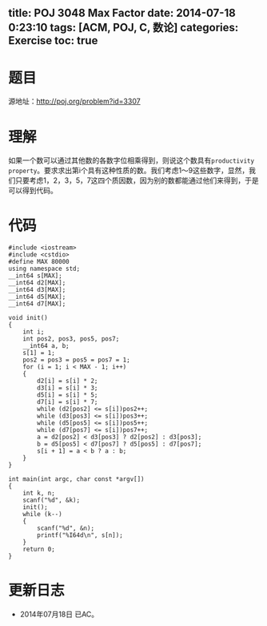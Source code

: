 ﻿title: POJ 3048 Max Factor
date: 2014-07-18 0:23:10
tags: [ACM, POJ, C, 数论]
categories: Exercise
toc: true
---
# 题目
源地址：http://poj.org/problem?id=3307

# 理解
如果一个数可以通过其他数的各数字位相乘得到，则说这个数具有`productivity property`。要求求出第i个具有这种性质的数。我们考虑1～9这些数字，显然，我们只要考虑1，2，3，5，7这四个质因数，因为别的数都能通过他们来得到，于是可以得到代码。

<!-- more -->

# 代码
```
#include <iostream>
#include <cstdio>
#define MAX 80000
using namespace std;
__int64 s[MAX];
__int64 d2[MAX];
__int64 d3[MAX];
__int64 d5[MAX];
__int64 d7[MAX];

void init()
{
    int i;
    int pos2, pos3, pos5, pos7;
    __int64 a, b;
    s[1] = 1;
    pos2 = pos3 = pos5 = pos7 = 1;
    for (i = 1; i < MAX - 1; i++)
    {
        d2[i] = s[i] * 2;
        d3[i] = s[i] * 3;
        d5[i] = s[i] * 5;
        d7[i] = s[i] * 7;
        while (d2[pos2] <= s[i])pos2++;
        while (d3[pos3] <= s[i])pos3++;
        while (d5[pos5] <= s[i])pos5++;
        while (d7[pos7] <= s[i])pos7++;
        a = d2[pos2] < d3[pos3] ? d2[pos2] : d3[pos3];
        b = d5[pos5] < d7[pos7] ? d5[pos5] : d7[pos7];
        s[i + 1] = a < b ? a : b;
    }
}

int main(int argc, char const *argv[])
{
    int k, n;
    scanf("%d", &k);
    init();
    while (k--)
    {
        scanf("%d", &n);
        printf("%I64d\n", s[n]);
    }
    return 0;
}
```

# 更新日志
- 2014年07月18日 已AC。